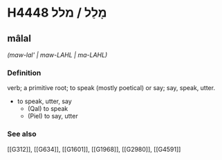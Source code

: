# H4448 מָלַל / מלל

## mâlal

_(maw-lal' | maw-LAHL | ma-LAHL)_

### Definition

verb; a primitive root; to speak (mostly poetical) or say; say, speak, utter.

- to speak, utter, say
    - (Qal) to speak
    - (Piel) to say, utter
### See also

[[G312]], [[G634]], [[G1601]], [[G1968]], [[G2980]], [[G4591]]

